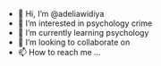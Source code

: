 - 👋 Hi, I’m @adeliawidiya
- 👀 I’m interested in psychology crime
- 🌱 I’m currently learning psychology
- 💞️ I’m looking to collaborate on 
- 📫 How to reach me ...

<!---
adeliawidiya/adeliawidiya is a ✨ special ✨ repository because its `README.md` (this file) appears on your GitHub profile.
You can click the Preview link to take a look at your changes.
--->
